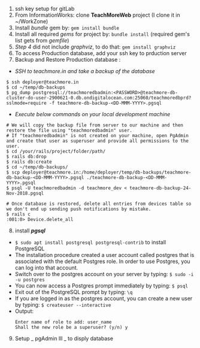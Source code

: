1. ssh key setup for gitLab 
2. From InformationWorks: clone **TeachMoreWeb** project (I clone it in ~/WorkZone)
3. Install _bundle_ gem by: `gem install bundle`
4. Install all required _gems_ for project by: `bundle install` (required gem's list gets from _gemfile_)
5. _Step 4_ did not include _graphviz_, to  do that: `gem install graphviz`
6. To access Production database, add your ssh key to prduction server 
7. Backup and Restore Production database :
  - *SSH to teachmore.in and take a backup of the database*
```
$ ssh deployer@teachmore.in
$ cd ~/temp/db-backups
$ pg_dump postgresql://teachmoredbadmin:<PASSWORD>@teachmore-db-cluster-do-user-2900621-0.db.ondigitalocean.com:25060/teachmoredbprd?sslmode=require -f teachmore-db-backup-<DD-MMM-YYYY>.pgsql
```
  - *Execute below commands on your local development machine*
```
# We will copy the backup file from server to our machine and then restore the file using "teachmoredbadmin" user.
# If "teachmoredbadmin" is not created on your machine, open PgAdmin and create that user as superuser and provide all permissions to the user.
$ cd /your/rails/project/folder/path/
$ rails db:drop
$ rails db:create
$ cd ~/temp/db-backups/
$ scp deployer@teachmore.in:/home/deployer/temp/db-backups/teachmore-db-backup-<DD-MMM-YYYY>.pgsql ./teachmore-db-backup-<DD-MMM-YYYY>.pgsql
$ psql -U teachmoredbadmin -d teachmore_dev < teachmore-db-backup-24-Nov-2018.pgsql
 
# Once database is restored, delete all entries from devices table so we don't end up sending push notifications by mistake.
$ rails c
:001:0> Device.delete_all
```
8. install **_pgsql_** 
  - `$ sudo apt install postgresql postgresql-contrib` to install PostgreSQL
  - The installation procedure created a user account called postgres that is associated with the default Postgres role. In order to use Postgres, you can log into that account.
  - Switch over to the postgres account on your server by typing: `$ sudo -i -u postgres` 
  - You can now access a Postgres prompt immediately by typing: `$ psql`
  - Exit out of the PostgreSQL prompt by typing: `\q`
  - If you are logged in as the postgres account, you can create a new user by typing: `$ createuser --interactive`
  - Output:
  	```
    Enter name of role to add: user_name
	Shall the new role be a superuser? (y/n) y
	```
9. Setup _ pgAdmin lll _ to disply database
